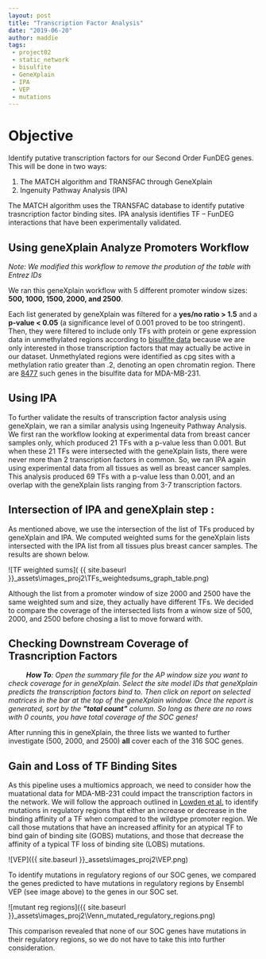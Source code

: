 ```yaml
---
layout: post
title: "Transcription Factor Analysis"
date: "2019-06-20"
author: maddie
tags:
 - project02
 - static_network
 - bisulfite
 - GeneXplain
 - IPA
 - VEP
 - mutations
---
```


# Objective
Identify putative transcription factors for our Second Order FunDEG genes. This will be done in two ways: 

1. The MATCH algorithm and TRANSFAC through GeneXplain 
2. Ingenuity Pathway Analysis (IPA) 

The MATCH algorithm uses the TRANSFAC database to identify putative trasncription factor binding sites. IPA analysis identifies TF – FunDEG interactions that have been experimentally validated.

## Using geneXplain Analyze Promoters Workflow

*Note: We modified this workflow to remove the prodution of the table with Entrez IDs*

We ran this geneXplain workflow with 5 different promoter window sizes: **500, 1000, 1500, 2000, and 2500**. 

Each list generated by geneXplain was filtered for a **yes/no ratio > 1.5** and a **p-value < 0.05** (a significance level of 0.001 proved to be too stringent). Then, they were filtered to include only TFs with protein or gene expression data in unmethylated regions according to [bisulfite data](https://genomebiology.biomedcentral.com/articles/10.1186/gb-2013-14-10-r110) because we are only interested in those transcription factors that may actually be active in our dataset. Unmethylated regions were identified as cpg sites with a methylation ratio greater than .2, denoting an open chromatin region. There are [8477](https://github.com/VeraLiconaResearchGroup/CancerReversion/blob/master/_projects/project2/Network_Components/TFs/bisulfite_genes_unmeth_8477.txt) such genes in the bisulfite data for MDA-MB-231.

## Using IPA

To further validate the results of transcription factor analysis using geneXplain, we ran a similar analysis using Ingeneuity Pathway Analysis. We first ran the workflow looking at experimental data from breast cancer samples only, which produced 21 TFs with a p-value less than 0.001. But when these 21 TFs were intersected with the geneXplain lists, there were never more than 2 transcription factors in common. So, we ran IPA again using experimental data from all tissues as well as breast cancer samples. This analysis produced 69 TFs with a p-value less than 0.001, and an overlap with the geneXplain lists ranging from 3-7 transcription factors. 

## Intersection of IPA and geneXplain step :

As mentioned above, we use the intersection of the list of TFs produced by geneXplain and IPA. We computed weighted sums for the geneXplain lists intersected with the IPA list from all tissues plus breast cancer samples. The results are shown below.  

![TF weighted sums]( {{ site.baseurl }}\_assets\images_proj2\TFs_weightedsums_graph_table.png)


Although the list from a promoter window of size 2000 and 2500 have the same weighted sum and size, they actually have different TFs. We decided to compare the coverage of the intersected lists from a winow size of 500, 2000, and 2500 before chosing a list to move forward with.

## Checking Downstream Coverage of Trasncription Factors

$\qquad$ ***How To**: Open the summary file for the AP window size you want to check coverage for in geneXplain. Select the site model IDs that geneXplain predicts the transcription factors bind to. Then click on report on selected matrices in the bar at the top of the geneXplain window. Once the report is generated, sort by the **"total count"** column. So long as there are no rows with 0 counts, you have total coverage of the SOC genes!*

After running this in geneXplain, the three lists we wanted to further investigate (500, 2000, and 2500) **all** cover each of the 316 SOC genes.


## Gain and Loss of TF Binding Sites

As this pipeline uses a multiomics approach, we need to consider how the muatational data for MDA-MB-231 could impact the transcription factors in the network. We will follow the approach outlined in [Lowden et al.](https://europepmc.org/abstract/med/28333948) to identify mutations in regulatory regions that either an increase or decrease in the binding affinity of a TF when compared to the wildtype promoter region. We call those mutations that have an increased affinity for an atypical TF to bind gain of binding site (GOBS) mutations, and those that decrease the affinity of a typical TF loss of binding site (LOBS) mutations. 


![VEP]({{ site.baseurl }}\_assets\images_proj2\VEP.png)

To identify mutations in regulatory regions of our SOC genes, we compared the genes predicted to have mutations in regulatory regions by Ensembl VEP (see image above) to the genes in our SOC set. 

![mutant reg regions]({{ site.baseurl }}\_assets\images_proj2\Venn_mutated_regulatory_regions.png)

This comparison revealed that none of our SOC genes have mutations in their regulatory regions, so we do not have to take this into further consideration.